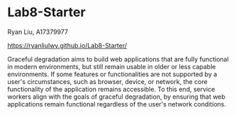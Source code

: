 # Lab8-Starter
Ryan Liu, A17379977

https://ryanliulwy.github.io/Lab8-Starter/

Graceful degradation aims to build web applications that are fully functional in modern environments, but still remain usable in older or less capable environments. If some features or functionalities are not supported by a user's circumstances, such as browser, device, or network, the core functionality of the application remains accessible. To this end, service workers align with the goals of graceful degradation, by ensuring that web applications remain functional regardless of the user's network conditions.
